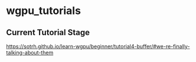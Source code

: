 # wgpu_tutorials

## Current Tutorial Stage
https://sotrh.github.io/learn-wgpu/beginner/tutorial4-buffer/#we-re-finally-talking-about-them
